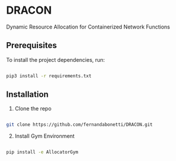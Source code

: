 # DRACON

Dynamic Resource Allocation for Containerized Network Functions


## Prerequisites

To install the project dependencies, run:

```sh

pip3 install -r requirements.txt

```

## Installation  

1. Clone the repo

```sh

git clone https://github.com/fernandabonetti/DRACON.git

```

2. Install Gym Environment

```sh

pip install -e AllocatorGym
```

  
  
 

  